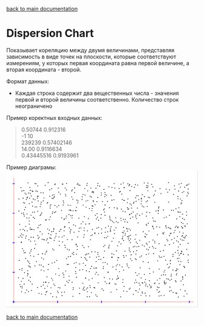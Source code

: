 [back to main documentation](../Documentation.md)
# Dispersion Chart

Показывает кореляцию между двумя величинами, представляя зависимость в виде точек на плоскости, которые соответствуют
измерениям, у которых первая координата равна первой величине, а вторая координата - второй.

Формат данных:
* Каждая строка содержит два вещественных числа - значения первой и второй величины соответственно. Количество строк
неограничено

Пример коректных входных данных:
> 0.50744 0.912316  
> -1 10  
> 239239 0.57402146  
> 14.00 0.9116634  
> 0.43445516 0.9193961  

Пример диаграмы:  
![dispersion chart](example_picture/dispersion_chart.png)

[back to main documentation](../Documentation.md)